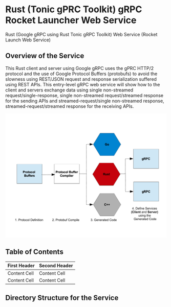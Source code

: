 # Rust (Tonic gPRC Toolkit) gRPC Rocket Launcher Web Service
Rust (Google gRPC using Rust Tonic gRPC Toolkit) Web Service (Rocket Launch Web Service)

## Overview of the Service

This Rust client and server using Google gRPC uses the gPRC HTTP/2 protocol and the use of Google Protocol Buffers (protobufs) to avoid the slowness using REST/JSON request and response serialization suffered using REST APIs. This entry-level gRPC web service will show how to the client and servers exchange data using single non-streamed request/single-response, single non-streamed request/streamed response for the sending APIs and streamed-request/single non-streamed response, streamed-request/streamed response for the receiving APIs.

![alt text](https://github.com/isgo-golgo13/rust-tonic-grpc-rocket-svc/blob/main/docs/protocol-buffers-grpc-workflow.png)



## Table of Contents  


| First Header  | Second Header |
| ------------- | ------------- |
| Content Cell  | Content Cell  |
| Content Cell  | Content Cell  |


## Directory Structure for the Service


